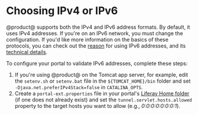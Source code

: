 # Choosing IPv4 or IPv6 [](id=choosing-ipv4-or-ipv6)

@product@ supports both the IPv4 and IPv6 address formats. By default, it uses
IPv4 addresses. If you're on an IPv6 network, you must change the configuration.
If you'd like more information on the basics of these protocols, you can check
out the
[reason](http://www.google.com/intl/en/ipv6/)
for using IPv6 addresses, and its
[technical details](http://en.wikipedia.org/wiki/IPv6).

To configure your portal to validate IPv6 addresses, complete these steps:

1. If you're using @product@ on the Tomcat app server, for example, edit the
   `setenv.sh` or `setenv.bat` file in the `${TOMCAT_HOME}/bin` folder and set
   `-Djava.net.preferIPv4Stack=false` in `CATALINA_OPTS`.
2. Create a `portal-ext.properties` file in your portal's
   [Liferay Home folder](/discover/deployment/-/knowledge_base/7-1/installing-liferay#liferay-home)
   (if one does not already exist) and set the `tunnel.servlet.hosts.allowed`
   property to the target hosts you want to allow (e.g., *0:0:0:0:0:0:0:1*).
